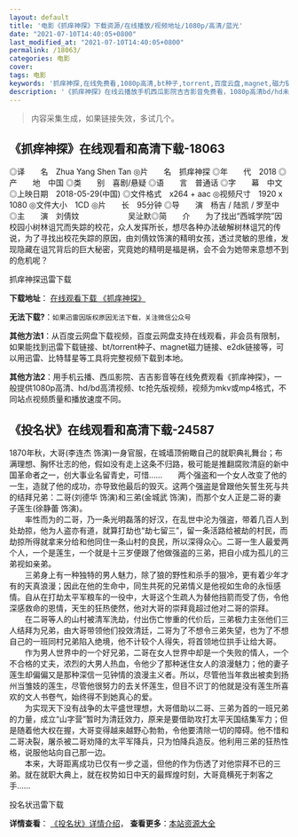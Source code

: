 ```yaml
---
layout: default
title: '电影《抓痒神探》下载资源/在线播放/视频地址/1080p/高清/蓝光'
date: "2021-07-10T14:40:05+0800"
last_modified_at: "2021-07-10T14:40:05+0800"
permalink: /18063/
categories: 电影
cover:
tags: 电影
keywords: '抓痒神探,在线免费看,1080p高清,bt种子,torrent,百度云盘,magnet,磁力链,迅雷下载资源'
description: '《抓痒神探》在线云播放手机西瓜影院吉吉影音免费看，1080p高清bd/hd未删减完整版和tc抢先枪版，mkv/mp4格式，附带bt/torrent种子、magnet/磁力链、百度云盘、网盘资源迅雷下载链接'
---
```


>内容采集生成，如果链接失效，多试几个。


## 《抓痒神探》在线观看和高清下载-18063

◎译　　名　Zhua Yang Shen Tan ◎片　　名　抓痒神探 ◎年　　代　2018 ◎产　　地　中国 ◎类　　别　喜剧/悬疑 ◎语　　言　普通话 ◎字　　幕　中文 ◎上映日期　2018-05-29(中国) ◎文件格式　x264 + aac ◎视频尺寸　1920 x 1080 ◎文件大小　1CD ◎片　　长　95分钟 ◎导　　演　杨吉 / 陆凯 / 罗至中 ◎主　　演　刘倩妏 　　　　　　吴沚默◎简　　介　　为了找出“西城学院”因校园小树林诅咒而失踪的校花，众人发挥所长，想尽各种办法破解树林诅咒的传说，为了寻找出校花失踪的原因，由刘倩妏饰演的精明女孩，透过灵敏的思维，发现隐藏在诅咒背后的巨大秘密，究竟她的精明是福是祸，会不会为她带来意想不到的危机呢？


抓痒神探迅雷下载

**下载地址**： [在线观看下载 《抓痒神探》](https://www.993dy.com//vod-detail-id-30587.html) 


**无法下载?**：`如果迅雷因版权原因无法下载，关注微信公众号 `

**其他方法1**：从百度云网盘下载视频，百度云网盘支持在线观看，非会员有限制，如果能找到迅雷下载链接、bt/torrent种子、magnet磁力链接、e2dk链接等，可以用迅雷、比特彗星等工具将完整视频下载到本地。

**其他方法2**：用手机云播、西瓜影院、吉吉影音等在线免费观看《抓痒神探》，一般提供1080p高清、hd/bd高清视频、tc抢先版视频，视频为mkv或mp4格式，不同站点视频质量和播放速度不同。


## 《投名状》在线观看和高清下载-24587

1870年秋，大哥(李连杰 饰演)一身官服，在城墙顶俯瞰自己的就职典礼舞台；布满理想、胸怀壮志的他，假如没有走上这条不归路，极可能是推翻腐败清庭的新中国革命者之一，创大事业名留青史，可惜……　　两个强盗和一个女人改变了他的一生，造就了他的成功，亦导致他最后的毁灭。这两个强盗是曾跟他矢誓生死与共的结拜兄弟：二哥(刘德华 饰演)和三弟(金城武 饰演)，而那个女人正是二哥的妻子莲生(徐静蕾 饰演)。<br />　　率性而为的二哥，乃一条光明磊落的好汉，在乱世中沦为强盗，带着几百人到处劫掠，他为人盗亦有道，就算打劫也&ldquo;劫七留三”，留一条活路给被劫的村民，而劫掠所得就拿来分给和他同住一条山村的良民，所以深得众心。二哥一生人最爱两个人，一个是莲生，一个就是十三岁便跟了他做强盗的三弟，把自小成为孤儿的三弟视如亲弟。<br />　　三弟身上有一种独特的男人魅力，除了狼的野性和杀手的狠冷，更有着少年才有的天真浪漫；因此在他的生命中，同生共死的兄弟情义是他视如生命的永恒感情。自从在打劫太平军粮车的一役中，大哥这个生疏人为替他挡箭而受了伤，令他深感救命的恩情，天生的狂热使然，他对大哥的崇拜竟超过他对二哥的崇拜。<br />　　在二哥等人的山村被清军洗劫，付出伤亡惨重的代价后，三弟极力主张他们三人结拜为兄弟，由大哥带领他们投效清廷，二哥为了不想令三弟失望，也为了不想自己的一班同村兄弟陷入绝境，他不计较个人得失，将首领地位拱手让给大哥。<br />　　作为男人世界中的一个好兄弟，二哥在女人世界中却是一个失败的情人，一个不合格的丈夫，浓烈的大男人热血，令他少了那种迷住女人的浪漫魅力；他的妻子莲生却偏偏又是那种深信一见钟情的浪漫主义者。所以，尽管他当年救出被卖到扬州当雏妓的莲生，尽管他很努力的去关怀莲生，但目不识丁的他就是没有莲生所喜欢的文人书卷气，始终得不到她真心的爱。<br />　　为实现天下没有战争的太平盛世理想，大哥借助以二哥、三弟为首的一班兄弟的力量，成立&ldquo;山字营&rdquo;暂时为清廷效力，原来是要借助攻打太平天国结集军力；但是随着他大权在握，大哥变得越来越野心勃勃，令他要清除一切的障碍。他不惜和二哥决裂，屠杀被二哥劝降的太平军降兵，只为怕降兵造反。他利用三弟的狂热性格，说服他站向自己那一边。<br />　　本来，大哥距离成功已仅有一步之遥，但他的作为伤透了对他崇拜不已的三弟。就在就职大典上，就在权势如日中天的最辉煌时刻，大哥竟横死于刺客之手&hellip;…


投名状迅雷下载

**详情查看**： [《投名状》详情介绍](/movie/24587/)， **查看更多**：[本站资源大全](/movie/t/all/)

